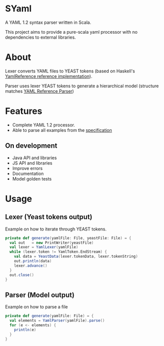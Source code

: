 # SYaml

A YAML 1.2 syntax parser written in Scala.

This project aims to provide a pure-scala yaml processor with no dependencies to external libraries.

# About

Lexer converts YAML files to YEAST tokens (based on Haskell's [YamlReference reference implementation](https://hackage.haskell.org/package/YamlReference)).

Parser uses lexer YEAST tokens to generate a hierarchical model (structure matches [YAML Reference Parser](http://ben-kiki.org/ypaste/))

# Features

- Complete YAML 1.2 processor.
- Able to parse all examples from the [specification](http://www.yaml.org/spec/1.2/spec.html)

## On development

- Java API and libraries
- JS API and libraries
- Improve errors
- Documentation
- Model golden tests

# Usage

## Lexer (Yeast tokens output)

Example on how to iterate through YEAST tokens.

```scala
private def generate(yamlFile: File, yeastFile: File) = {
  val out   = new PrintWriter(yeastFile)
  val lexer = YamlLexer(yamlFile)
  while (lexer.token != YamlToken.EndStream) {
    val data = YeastData(lexer.tokenData, lexer.tokenString)
    out.println(data)
    lexer.advance()
  }
  out.close()
}
```

## Parser (Model output)

Example on how to parse a file

```scala
private def generate(yamlFile: File) = {
  val elements = YamlParser(yamlFile).parse()
  for (e <- elements) {
    println(e)
  }
}
```
